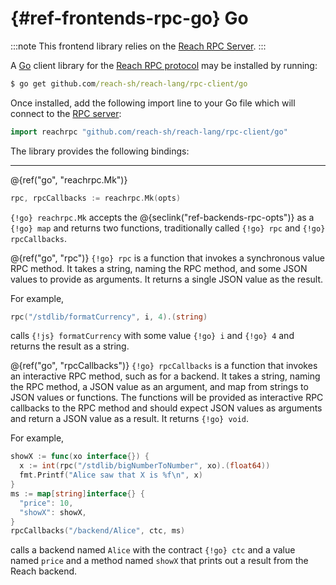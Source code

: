 # {#ref-frontends-rpc-go} Go

:::note
This frontend library relies on the [Reach RPC Server](##ref-backends-rpc).
:::

A [Go](https://golang.org) client library for the
[Reach RPC protocol](##ref-backends-rpc) may be installed by running:

```cmd
$ go get github.com/reach-sh/reach-lang/rpc-client/go
```

Once installed, add the following import line to your Go file which will connect
to the [RPC server](##ref-backends-rpc):
```go
import reachrpc "github.com/reach-sh/reach-lang/rpc-client/go"
```

The library provides the following bindings:

---
@{ref("go", "reachrpc.Mk")}
```go
rpc, rpcCallbacks := reachrpc.Mk(opts)
```

`{!go} reachrpc.Mk` accepts the @{seclink("ref-backends-rpc-opts")} as a `{!go} map`
and returns two functions, traditionally called `{!go} rpc` and
`{!go} rpcCallbacks`.

@{ref("go", "rpc")}
`{!go} rpc` is a function that invokes a synchronous value RPC method.
It takes a string, naming the RPC method, and some JSON values to provide as arguments.
It returns a single JSON value as the result.

For example,

```go
rpc("/stdlib/formatCurrency", i, 4).(string)
```

calls `{!js} formatCurrency` with some value `{!go} i` and `{!go} 4` and returns the result as a string.

@{ref("go", "rpcCallbacks")}
`{!go} rpcCallbacks` is a function that invokes an interactive RPC method, such as for a backend.
It takes a string, naming the RPC method, a JSON value as an argument, and map from strings to JSON values or functions.
The functions will be provided as interactive RPC callbacks to the RPC method and should expect JSON values as arguments and return a JSON value as a result.
It returns `{!go} void`.

For example,

```go
showX := func(xo interface{}) {
  x := int(rpc("/stdlib/bigNumberToNumber", xo).(float64))
  fmt.Printf("Alice saw that X is %f\n", x)
}
ms := map[string]interface{} {
  "price": 10,
  "showX": showX,
}
rpcCallbacks("/backend/Alice", ctc, ms)
```

calls a backend named `Alice` with the contract `{!go} ctc` and a value named `price` and a method named `showX` that prints out a result from the Reach backend.